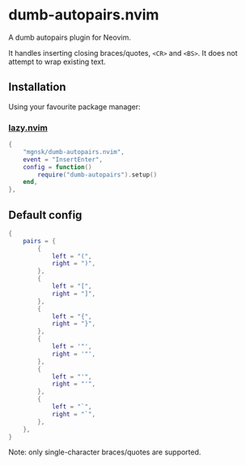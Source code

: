 # dumb-autopairs.nvim

A dumb autopairs plugin for Neovim.

It handles inserting closing braces/quotes, `<CR>` and `<BS>`.
It does not attempt to wrap existing text.

## Installation

Using your favourite package manager:

### [lazy.nvim](https://github.com/folke/lazy.nvim)

```lua
{
    "mgnsk/dumb-autopairs.nvim",
    event = "InsertEnter",
    config = function()
        require("dumb-autopairs").setup()
    end,
},
```

## Default config

```lua
{
    pairs = {
        {
            left = "(",
            right = ")",
        },
        {
            left = "[",
            right = "]",
        },
        {
            left = "{",
            right = "}",
        },
        {
            left = '"',
            right = '"',
        },
        {
            left = "'",
            right = "'",
        },
        {
            left = "`",
            right = "`",
        },
    },
}
```

Note: only single-character braces/quotes are supported.
